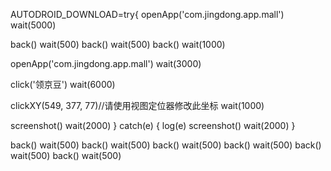 AUTODROID_DOWNLOAD=try{
openApp('com.jingdong.app.mall')
wait(5000)

back()
wait(500)
back()
wait(500)
back()
wait(1000)

openApp('com.jingdong.app.mall')
wait(3000)

click('领京豆')
wait(6000)

clickXY(549, 377, 77)//请使用视图定位器修改此坐标
wait(1000)

screenshot()
wait(2000)
} catch(e) {
log(e)
screenshot()
wait(2000)
}

back()
wait(500)
back()
wait(500)
back()
wait(500)
back()
wait(500)
back()
wait(500)
back()
wait(500)
